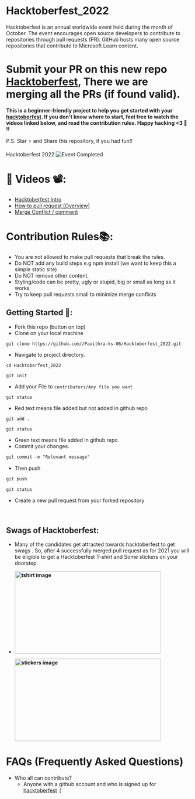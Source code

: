 # Hacktoberfest_2022
Hacktoberfest is an annual worldwide event held during the month of October. The event encourages open source developers to contribute to repositories through pull requests (PR). GitHub hosts many open source repositories that contribute to Microsoft Learn content.

# Submit your PR on this new repo [Hacktoberfest](https://github.com//Pavithra-ks-06/Hacktoberfest_2022), There we are merging all the PRs (if found valid). 

**This is a beginner-friendly project to help you get started with your
[hacktoberfest](https://hacktoberfest.digitalocean.com/). If you don't know where to start, feel free to watch the videos linked below, and read the contribution rules. Happy hacking <3 💙 !!**

P.S. Star ⭐ and Share this repository, if you had fun!!

Hacktoberfest 2022
![Event Completed](https://uno-website-assets.s3.amazonaws.com/wp-content/uploads/2022/09/28094927/Uno_HackFest22_Hero_V1-1024x395.jpg)

# 📌 Videos 📽️:

- [Hacktoberfest Intro](https://www.youtube.com/watch?v=mq_FIHdxmIk)
- [How to pull request [Overview]](https://youtu.be/DIj2q02gvKs)
- [Merge Conflict / comment](https://youtu.be/zOx5PJTY8CI)


# Contribution Rules📚:

- You are not allowed to make pull requests that break the rules.
- Do NOT add any build steps e.g npm install (we want to keep this a simple static site)
- Do NOT remove other content.
- Styling/code can be pretty, ugly or stupid, big or small as long as it works
- Try to keep pull requests small to minimize merge conflicts


## Getting Started 🤩:

- Fork this repo (button on top)
- Clone on your local machine

```terminal
git clone https://github.com//Pavithra-ks-06/Hacktoberfest_2022.git
```
- Navigate to project directory.
```terminal
cd Hacktoberfest_2022
```

```terminal
git init
```

- Add your File to `contributors/Any file you want`

```terminal
git status
```
- Red text means file added but not added in github repo

```markdown
git add .
```
```terminal
git status
```
- Green text means file added in github repo
- Commit your changes.

```markdown
git commit -m "Relevant message"
```
- Then push 
```markdown
git push 
```
```terminal
git status
```

- Create a new pull request from your forked repository

<br>

## Swags of Hacktoberfest:
- Many of the candidates get attracted towards hacktoberfest to get swags . So, after 4 successfully merged pull request as for 2021 you will be eligible to get a Hacktoberfest T-shirt and Some stickers on your doorstep.
 
     <li><B><p><img src="https://miro.medium.com/max/1050/1*4JctIO7irt8hFxBmTvUpiQ.jpeg" width="400" height="225" style="width: 400px; height: 225px;" alt="tshirt image"></a></p><p><img src="https://miro.medium.com/max/1050/1*jkffr74bq5RsQ_xqDhgqYQ.jpeg" width="400" height="225" style="width: 400px; height: 225px;" alt="stickers image"></p>
</b></li>

# FAQs (Frequently Asked Questions)

- Who all can contribute?
  - Anyone with a github account and who is signed up for
[hacktoberfest](https://hacktoberfest.digitalocean.com/) :)
